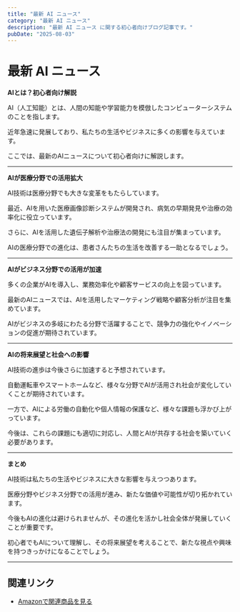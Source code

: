 ```yaml
---
title: "最新 AI ニュース"
category: "最新 AI ニュース"
description: "最新 AI ニュース に関する初心者向けブログ記事です。"
pubDate: "2025-08-03"
---
```


# 最新 AI ニュース

**AIとは？初心者向け解説**

AI（人工知能）とは、人間の知能や学習能力を模倣したコンピューターシステムのことを指します。

近年急速に発展しており、私たちの生活やビジネスに多くの影響を与えています。

ここでは、最新のAIニュースについて初心者向けに解説します。



---

**AIが医療分野での活用拡大**

AI技術は医療分野でも大きな変革をもたらしています。

最近、AIを用いた医療画像診断システムが開発され、病気の早期発見や治療の効率化に役立っています。

さらに、AIを活用した遺伝子解析や治療法の開発にも注目が集まっています。

AIの医療分野での進化は、患者さんたちの生活を改善する一助となるでしょう。



---

**AIがビジネス分野での活用が加速**

多くの企業がAIを導入し、業務効率化や顧客サービスの向上を図っています。

最新のAIニュースでは、AIを活用したマーケティング戦略や顧客分析が注目を集めています。

AIがビジネスの多岐にわたる分野で活躍することで、競争力の強化やイノベーションの促進が期待されています。



---

**AIの将来展望と社会への影響**

AI技術の進歩は今後さらに加速すると予想されています。

自動運転車やスマートホームなど、様々な分野でAIが活用され社会が変化していくことが期待されています。

一方で、AIによる労働の自動化や個人情報の保護など、様々な課題も浮かび上がっています。

今後は、これらの課題にも適切に対応し、人間とAIが共存する社会を築いていく必要があります。



---

**まとめ**

AI技術は私たちの生活やビジネスに大きな影響を与えつつあります。

医療分野やビジネス分野での活用が進み、新たな価値や可能性が切り拓かれています。

今後もAIの進化は避けられませんが、その進化を活かし社会全体が発展していくことが重要です。

初心者でもAIについて理解し、その将来展望を考えることで、新たな視点や興味を持つきっかけになることでしょう。



---

## 関連リンク

- [Amazonで関連商品を見る](https://www.amazon.co.jp/s?k=%E6%9C%80%E6%96%B0+AI+%E3%83%8B%E3%83%A5%E3%83%BC%E3%82%B9&tag=autowritehubai-22)
